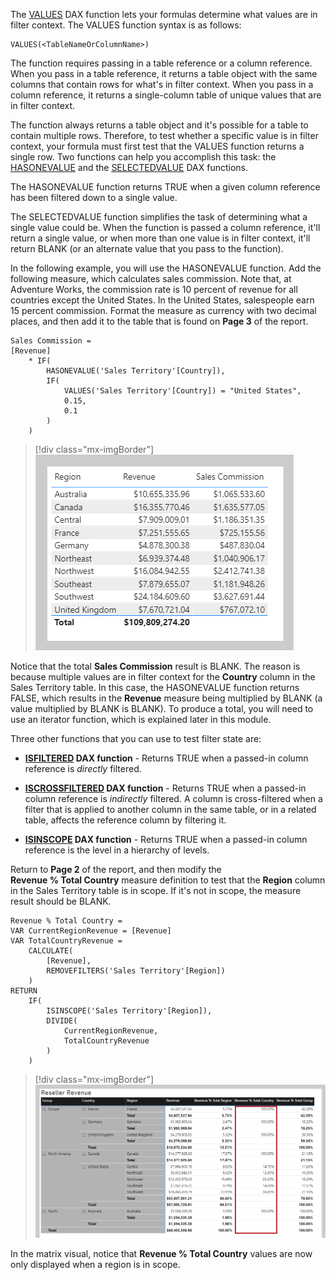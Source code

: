 The [VALUES](/dax/values-function-dax/?azure-portal=true) DAX function lets your formulas determine what values are in filter context. The VALUES function syntax is as follows:

```dax
VALUES(<TableNameOrColumnName>)
```

The function requires passing in a table reference or a column reference. When you pass in a table reference, it returns a table object with the same columns that contain rows for what's in filter context. When you pass in a column reference, it returns a single-column table of unique values that are in filter context.

The function always returns a table object and it's possible for a table to contain multiple rows. Therefore, to test whether a specific value is in filter context, your formula must first test that the VALUES function returns a single row. Two functions can help you accomplish this task: the [HASONEVALUE](/dax/hasonevalue-function-dax/?azure-portal=true) and the [SELECTEDVALUE](/dax/selectedvalue-function/?azure-portal=true) DAX functions.

The HASONEVALUE function returns TRUE when a given column reference has been filtered down to a single value.

The SELECTEDVALUE function simplifies the task of determining what a single value could be. When the function is passed a column reference, it'll return a single value, or when more than one value is in filter context, it'll return BLANK (or an alternate value that you pass to the function).

In the following example, you will use the HASONEVALUE function. Add the following measure, which calculates sales commission. Note that, at Adventure Works, the commission rate is 10 percent of revenue for all countries except the United States. In the United States, salespeople earn 15 percent commission. Format the measure as currency with two decimal places, and then add it to the table that is found on **Page 3** of the report.

```dax
Sales Commission =
[Revenue]
	* IF(
		HASONEVALUE('Sales Territory'[Country]),
		IF(
			VALUES('Sales Territory'[Country]) = "United States",
			0.15,
			0.1
		)
	)
```

> [!div class="mx-imgBorder"]
> [![An image shows a table visual with three columns: Region, Revenue, and Sales Commission. Ten region rows and a total are shown. The total Sales Commission is BLANK.](../media/dax-table-region-sales-commission-1-ss.png)](../media/dax-table-region-sales-commission-1-ss.png#lightbox)

Notice that the total **Sales Commission** result is BLANK. The reason is because multiple values are in filter context for the **Country** column in the Sales Territory table. In this case, the HASONEVALUE function returns FALSE, which results in the **Revenue** measure being multiplied by BLANK (a value multiplied by BLANK is BLANK). To produce a total, you will need to use an iterator function, which is explained later in this module.

Three other functions that you can use to test filter state are:

-   **[ISFILTERED](/dax/isfiltered-function-dax/?azure-portal=true) DAX function** - Returns TRUE when a passed-in column reference is *directly* filtered.

-   **[ISCROSSFILTERED](/dax/iscrossfiltered-function-dax/?azure-portal=true) DAX function** - Returns TRUE when a passed-in column reference is *indirectly* filtered. A column is cross-filtered when a filter that is applied to another column in the same table, or in a related table, affects the reference column by filtering it.

-   **[ISINSCOPE](/dax/isinscope-function-dax/?azure-portal=true) DAX function** - Returns TRUE when a passed-in column reference is the level in a hierarchy of levels.

Return to **Page 2** of the report, and then modify the **Revenue % Total Country** measure definition to test that the **Region** column in the Sales Territory table is in scope. If it's not in scope, the measure result should be BLANK.

```dax
Revenue % Total Country =
VAR CurrentRegionRevenue = [Revenue]
VAR TotalCountryRevenue =
	CALCULATE(
		[Revenue],
		REMOVEFILTERS('Sales Territory'[Region])
	)
RETURN
	IF(
		ISINSCOPE('Sales Territory'[Region]),
		DIVIDE(
			CurrentRegionRevenue,
			TotalCountryRevenue
		)
	)
```

> [!div class="mx-imgBorder"]
> [![An image shows a matrix visual titled Reseller Revenue has Group, Country, and Region grouped on the rows, and Revenue, Revenue % Total Region, Revenue % Total Country, and Revenue % Total Group summarizations. BLANK values are in the Revenue % Total Country summarizations.](../media/dax-matrix-sales-territory-revenue-5-ssm.png)](../media/dax-matrix-sales-territory-revenue-5-ssm.png#lightbox)

In the matrix visual, notice that **Revenue % Total Country** values are now only displayed when a region is in scope.
